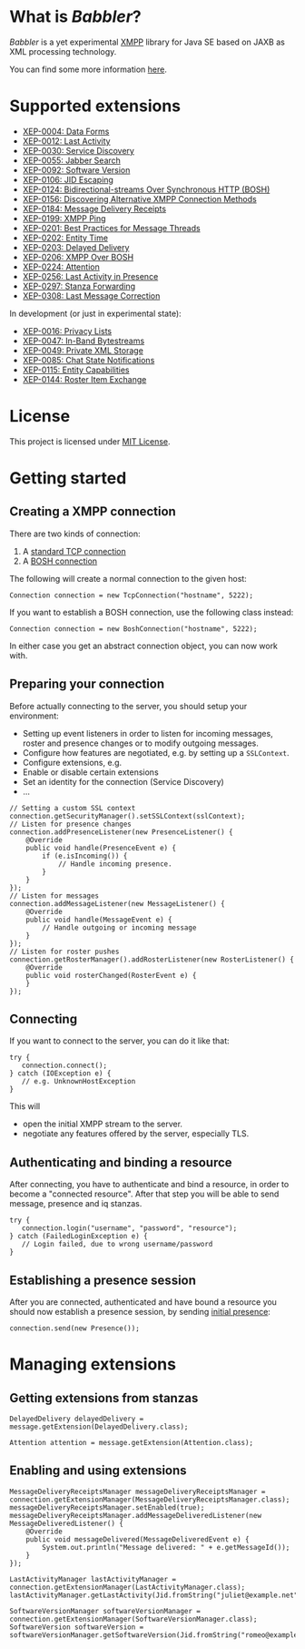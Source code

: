 # What is *Babbler*?

*Babbler* is a yet experimental [XMPP](http://xmpp.org) library for Java SE based on JAXB as XML processing technology.

You can find some more information [here](http://babbler-xmpp.blogspot.de/).

# Supported extensions
* [XEP-0004: Data Forms](http://xmpp.org/extensions/xep-0004.html)
* [XEP-0012: Last Activity](http://xmpp.org/extensions/xep-0012.html)
* [XEP-0030: Service Discovery](http://xmpp.org/extensions/xep-0030.html)
* [XEP-0055: Jabber Search](http://xmpp.org/extensions/xep-0055.html)
* [XEP-0092: Software Version](http://xmpp.org/extensions/xep-0092.html)
* [XEP-0106: JID Escaping](http://xmpp.org/extensions/xep-0106.html)
* [XEP-0124: Bidirectional-streams Over Synchronous HTTP (BOSH)](http://xmpp.org/extensions/xep-0124.html)
* [XEP-0156: Discovering Alternative XMPP Connection Methods](http://xmpp.org/extensions/xep-0156.html)
* [XEP-0184: Message Delivery Receipts](http://xmpp.org/extensions/xep-0184.html)
* [XEP-0199: XMPP Ping](http://xmpp.org/extensions/xep-0199.html)
* [XEP-0201: Best Practices for Message Threads](http://xmpp.org/extensions/xep-0201.html)
* [XEP-0202: Entity Time](http://xmpp.org/extensions/xep-0202.html)
* [XEP-0203: Delayed Delivery](http://xmpp.org/extensions/xep-0203.html)
* [XEP-0206: XMPP Over BOSH](http://xmpp.org/extensions/xep-0206.html)
* [XEP-0224: Attention](http://xmpp.org/extensions/xep-0224.html)
* [XEP-0256: Last Activity in Presence](http://xmpp.org/extensions/xep-0256.html)
* [XEP-0297: Stanza Forwarding](http://xmpp.org/extensions/xep-0297.html)
* [XEP-0308: Last Message Correction](http://xmpp.org/extensions/xep-0308.html)

In development (or just in experimental state):

* [XEP-0016: Privacy Lists](http://xmpp.org/extensions/xep-0016.html)
* [XEP-0047: In-Band Bytestreams](http://xmpp.org/extensions/xep-0047.html)
* [XEP-0049: Private XML Storage](http://xmpp.org/extensions/xep-0049.html)
* [XEP-0085: Chat State Notifications](http://xmpp.org/extensions/xep-0085.html)
* [XEP-0115: Entity Capabilities](http://xmpp.org/extensions/xep-0115.html)
* [XEP-0144: Roster Item Exchange](http://xmpp.org/extensions/xep-0144.html)

# License

This project is licensed under [MIT License](http://opensource.org/licenses/MIT).

# Getting started

## Creating a XMPP connection

There are two kinds of connection:

1. A [standard TCP connection](http://xmpp.org/rfcs/rfc6120.html#tcp)
2. A [BOSH connection](http://xmpp.org/extensions/xep-0124.html)

The following will create a normal connection to the given host:

```
Connection connection = new TcpConnection("hostname", 5222);
```

If you want to establish a BOSH connection, use the following class instead:
```
Connection connection = new BoshConnection("hostname", 5222);
```

In either case you get an abstract connection object, you can now work with.

## Preparing your connection

Before actually connecting to the server, you should setup your environment:

* Setting up event listeners in order to listen for incoming messages, roster and presence changes or to modify outgoing messages.
* Configure how features are negotiated, e.g. by setting up a `SSLContext`.
* Configure extensions, e.g.
 * Enable or disable certain extensions
 * Set an identity for the connection (Service Discovery)
 * ...


```
// Setting a custom SSL context
connection.getSecurityManager().setSSLContext(sslContext);
// Listen for presence changes
connection.addPresenceListener(new PresenceListener() {
    @Override
    public void handle(PresenceEvent e) {
        if (e.isIncoming()) {
            // Handle incoming presence.
        }
    }
});
// Listen for messages
connection.addMessageListener(new MessageListener() {
    @Override
    public void handle(MessageEvent e) {
        // Handle outgoing or incoming message
    }
});
// Listen for roster pushes
connection.getRosterManager().addRosterListener(new RosterListener() {
    @Override
    public void rosterChanged(RosterEvent e) {
    }
});
```

## Connecting

If you want to connect to the server, you can do it like that:

```
try {
   connection.connect();
} catch (IOException e) {
   // e.g. UnknownHostException
}
```

This will

* open the initial XMPP stream to the server.
* negotiate any features offered by the server, especially TLS.

## Authenticating and binding a resource

After connecting, you have to authenticate and bind a resource, in order to become a "connected resource". After that step you will be able to send message, presence and iq stanzas.

```
try {
   connection.login("username", "password", "resource");
} catch (FailedLoginException e) {
   // Login failed, due to wrong username/password
}
```

## Establishing a presence session
After you are connected, authenticated and have bound a resource you should now establish a presence session, by sending [initial presence](http://xmpp.org/rfcs/rfc6121.html#presence-initial):
```
connection.send(new Presence());
```

# Managing extensions
## Getting extensions from stanzas
```
DelayedDelivery delayedDelivery = message.getExtension(DelayedDelivery.class);
```
```
Attention attention = message.getExtension(Attention.class);
```
## Enabling and using extensions
```
MessageDeliveryReceiptsManager messageDeliveryReceiptsManager = connection.getExtensionManager(MessageDeliveryReceiptsManager.class);
messageDeliveryReceiptsManager.setEnabled(true);
messageDeliveryReceiptsManager.addMessageDeliveredListener(new MessageDeliveredListener() {
    @Override
    public void messageDelivered(MessageDeliveredEvent e) {
        System.out.println("Message delivered: " + e.getMessageId());
    }
});
```
```
LastActivityManager lastActivityManager = connection.getExtensionManager(LastActivityManager.class);
lastActivityManager.getLastActivity(Jid.fromString("juliet@example.net"));
```
```
SoftwareVersionManager softwareVersionManager = connection.getExtensionManager(SoftwareVersionManager.class);
SoftwareVersion softwareVersion = softwareVersionManager.getSoftwareVersion(Jid.fromString("romeo@example.net"));
```
